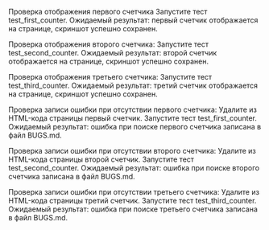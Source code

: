 Проверка отображения первого счетчика
Запустите тест test_first_counter.
Ожидаемый результат: первый счетчик отображается на странице, скриншот успешно сохранен.

Проверка отображения второго счетчика:
Запустите тест test_second_counter.
Ожидаемый результат: второй счетчик отображается на странице, скриншот успешно сохранен.

Проверка отображения третьего счетчика:
Запустите тест test_third_counter.
Ожидаемый результат: третий счетчик отображается на странице, скриншот успешно сохранен.

Проверка записи ошибки при отсутствии первого счетчика:
Удалите из HTML-кода страницы первый счетчик.
Запустите тест test_first_counter.
Ожидаемый результат: ошибка при поиске первого счетчика записана в файл BUGS.md.

Проверка записи ошибки при отсутствии второго счетчика:
Удалите из HTML-кода страницы второй счетчик.
Запустите тест test_second_counter.
Ожидаемый результат: ошибка при поиске второго счетчика записана в файл BUGS.md.

Проверка записи ошибки при отсутствии третьего счетчика:
Удалите из HTML-кода страницы третий счетчик.
Запустите тест test_third_counter.
Ожидаемый результат: ошибка при поиске третьего счетчика записана в файл BUGS.md.